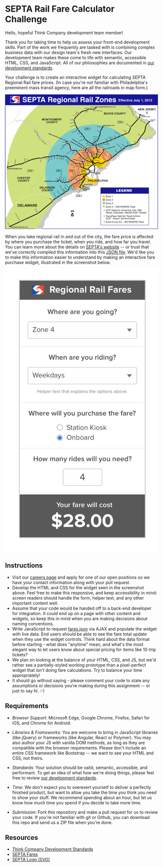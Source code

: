 # SEPTA Rail Fare Calculator Challenge

Hello, hopeful Think Company development team member! 

Thank you for taking time to help us assess your front-end development skills. Part of the work we frequently are tasked with is combining complex business data with our design team's fresh new interfaces. Our development team makes these come to life with semantic, accessible HTML, CSS, and JavaScript. All of our philosophies are documented in [our development standards](https://standards.thinkcompany.dev/).

Your challenge is to create an interactive widget for calculating SEPTA Regional Rail fare prices. (In case you're not familiar with Philadelphia's preeminent mass transit agency, here are all the railroads in map form.)

![SEPTA Zone Map](img/zone-map.jpg) 

When you take regional rail in and out of the city, the fare price is affected by where you purchase the ticket, when you ride, and how far you travel. You can learn more about the details on [SEPTA's website](http://www.septa.org/fares/ticket/index.html) -- or trust that we've correctly compiled this information into this [JSON file](fares.json). We'd like you to make this information easier to understand by making an interactive fare purchase widget, illustrated in the screenshot below.

![Widget mockup](img/widget.png)

## Instructions
* Visit our [careers page](https://www.thinkcompany.com/careers/) and apply for one of our open positions so we have your contact information along with your pull request.
* Develop the HTML and CSS for the widget seen in the screenshot above. Feel free to make this responsive, and keep accessibility in mind: screen readers should handle the form, helper text, and any other important content well.
* Assume that your code would be handed off to a back-end developer for integration. It could end up on a page with other content and widgets, so keep this in mind when you are making decisions about naming conventions.
* Write JavaScript to request [fares.json](fares.json) via AJAX and populate the widget with live data. End users should be able to see the fare total update when they use the widget controls. Think hard about the data format before starting - what does "anytime" mean, and what's the most elegant way to let users know about special pricing for items like 10-trip tickets?
* We plan on looking at the balance of your HTML, CSS, and JS, but we'd rather see a partially-styled working prototype than a pixel-perfect widget that isn't doing fare calculations. Try to balance your time appropriately!
* It should go without saying - please comment your code to state any assumptions or decisions you're making during this assignment -- or just to say hi. :-)

## Requirements
* *Browser Support*: Microsoft Edge, Google Chrome, Firefox, Safari for iOS, and Chrome for Android.
* *Libraries & Frameworks*: You are welcome to bring in JavaScript libraries (like jQuery) or frameworks (like Angular, React or Polymer). You may also author your JS with vanilla DOM methods, as long as they are compatible with the browser requirements. Please don't include an entire CSS framework like Bootstrap -- we want to see your HTML and CSS, not theirs.

* *Standards*: Your solution should be valid, semantic, accessible, and performant. To get an idea of what how we're doing things, please feel free to review [our development standards](https://standards.thinkcompany.dev/).

* *Time*: We don't expect you to overexert yourself to deliver a perfectly finished product, but want to allow you take the time you think you need to show your stuff. We recommend spending about an hour, but let us know how much time you spend if you decide to take more time.
* *Submission*: Fork this repository and make a pull request for us to review your code. If you're not familiar with git or Github, you can download this repo and send us a ZIP file when you're done.

## Resources
* [Think Company Development Standards](https://standards.thinkcompany.dev/)
* [SEPTA Fares](http://www.septa.org/fares/ticket/index.html)
* [SEPTA Logo (SVG)](https://commons.wikimedia.org/wiki/File:SEPTA.svg)
